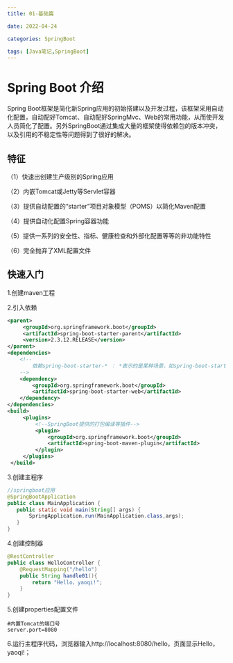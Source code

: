 ```yaml
---
title: 01-基础篇

date: 2022-04-24	

categories: SpringBoot	

tags: [Java笔记,SpringBoot]
---	
```


# Spring Boot 介绍

Spring Boot框架是简化新Spring应用的初始搭建以及开发过程，该框架采用自动化配置，自动配好Tomcat、自动配好SpringMvc、Web的常用功能，从而使开发人员简化了配置。另外SpringBoot通过集成大量的框架使得依赖包的版本冲突，以及引用的不稳定性等问题得到了很好的解决。

## 特征

（1）快速出创建生产级别的Spring应用

（2）内嵌Tomcat或Jetty等Servlet容器

（3）提供自动配置的“starter”项目对象模型（POMS）以简化Maven配置

（4）提供自动化配置Spring容器功能

（5）提供一系列的安全性、指标、健康检查和外部化配置等等的非功能特性

（6）完全抛弃了XML配置文件

## 快速入门

1.创建maven工程

2.引入依赖

```xml
<parent> 
     <groupId>org.springframework.boot</groupId> 
     <artifactId>spring-boot-starter-parent</artifactId> 
     <version>2.3.12.RELEASE</version> 
</parent>
<dependencies>
    <!--
    	依赖spring-boot-starter-* ： *表示的是某种场景，如spring-boot-starter-data-redis，spring-boot-starter-thymeleaf等，成功引入依赖，	      这个场景的所有常规需要的依赖都会自动引入
	-->
    <dependency>
        <groupId>org.springframework.boot</groupId>
        <artifactId>spring-boot-starter-web</artifactId>
    </dependency>
</dependencies>
<build> 
     <plugins> 
         <!--SpringBoot提供的打包编译等插件--> 
         <plugin> 
             <groupId>org.springframework.boot</groupId> 
             <artifactId>spring-boot-maven-plugin</artifactId> 
         </plugin> 
     </plugins> 
 </build> 
```

3.创建主程序

```java
//springboot应用
@SpringBootApplication
public class MainApplication {
   public static void main(String[] args) {
       SpringApplication.run(MainApplication.class,args);
   }
}
```

4.创建控制器

```java
@RestController
public class HelloController {
    @RequestMapping("/hello")
    public String handle01(){
        return "Hello，yaoqi!";
    }
}
```

5.创建properties配置文件

```properties
#内置Tomcat的端口号
server.port=8080
```

6.运行主程序代码，浏览器输入http://localhost:8080/hello，页面显示Hello，yaoqi!；

